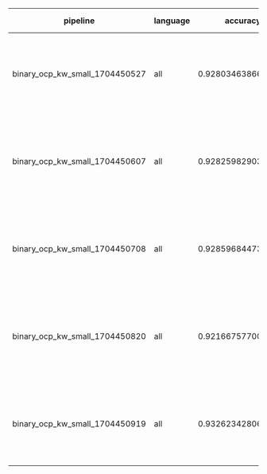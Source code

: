| pipeline                       | language | accuracy           | params                                                                                                                                                | size (MB) |
|--------------------------------|----------|--------------------|-------------------------------------------------------------------------------------------------------------------------------------------------------|-----------|
| binary_ocp_kw_small_1704450527 | all      | 0.9280346386640467 | {'solver': 'adam', 'learning_rate': 'constant', 'hidden_layer_sizes': (58, 107), 'early_stopping': True, 'alpha': 0.01, 'activation': 'relu'}         | 1.791     |
| binary_ocp_kw_small_1704450607 | all      | 0.9282598290338766 | {'solver': 'lbfgs', 'learning_rate': 'adaptive', 'hidden_layer_sizes': (117,), 'early_stopping': False, 'alpha': 0.0405, 'activation': 'tanh'}        | 0.582     |
| binary_ocp_kw_small_1704450708 | all      | 0.9285968447376196 | {'solver': 'adam', 'learning_rate': 'adaptive', 'hidden_layer_sizes': (137, 41), 'early_stopping': False, 'alpha': 0.05, 'activation': 'tanh'}        | 2.84      |
| binary_ocp_kw_small_1704450820 | all      | 0.9216675770005569 | {'solver': 'lbfgs', 'learning_rate': 'invscaling', 'hidden_layer_sizes': (83, 22), 'early_stopping': False, 'alpha': 0.008, 'activation': 'logistic'} | 0.502     |
| binary_ocp_kw_small_1704450919 | all      | 0.9326234280627232 | {'solver': 'adam', 'learning_rate': 'invscaling', 'hidden_layer_sizes': (120, 20, 80), 'early_stopping': True, 'alpha': 0.006, 'activation': 'tanh'}  | 2.373     |